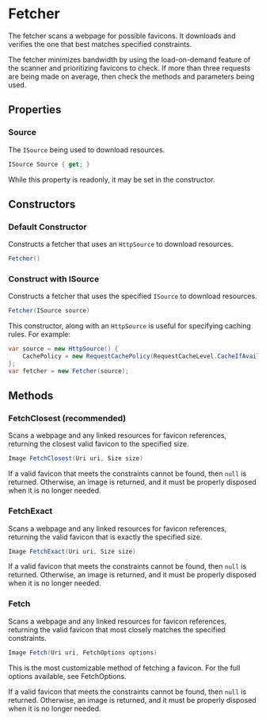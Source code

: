 # Fetcher

The fetcher scans a webpage for possible favicons.  It downloads and verifies the one that best matches specified constraints.

The fetcher minimizes bandwidth by using the load-on-demand feature of the scanner and prioritizing favicons to check.  If more than three requests are being made on average, then check the methods and parameters being used.


## Properties


### Source

The `ISource` being used to download resources.

```csharp
ISource Source { get; }
```

While this property is readonly, it may be set in the constructor.


## Constructors


### Default Constructor

Constructs a fetcher that uses an `HttpSource` to download resources.

```csharp
Fetcher()
```

### Construct with ISource

Constructs a fetcher that uses the specified `ISource` to download resources.

```csharp
Fetcher(ISource source)
```

This constructor, along with an `HttpSource` is useful for specifying caching rules.  For example:

```csharp
var source = new HttpSource() {
    CachePolicy = new RequestCachePolicy(RequestCacheLevel.CacheIfAvailable);
};
var fetcher = new Fetcher(source);
```


## Methods


### FetchClosest (recommended)

Scans a webpage and any linked resources for favicon references, returning the closest valid favicon to the specified size.

```csharp
Image FetchClosest(Uri uri, Size size)
```

If a valid favicon that meets the constraints cannot be found, then `null` is returned.  Otherwise, an image is returned, and it must be properly disposed when it is no longer needed.


### FetchExact

Scans a webpage and any linked resources for favicon references, returning the valid favicon that is exactly the specified size.

```csharp
Image FetchExact(Uri uri, Size size)
```

If a valid favicon that meets the constraints cannot be found, then `null` is returned.  Otherwise, an image is returned, and it must be properly disposed when it is no longer needed.


### Fetch

Scans a webpage and any linked resources for favicon references, returning the valid favicon that most closely matches the specified constraints.

```csharp
Image Fetch(Uri uri, FetchOptions options)
```

This is the most customizable method of fetching a favicon.  For the full options available, see FetchOptions.

If a valid favicon that meets the constraints cannot be found, then `null` is returned.  Otherwise, an image is returned, and it must be properly disposed when it is no longer needed.

